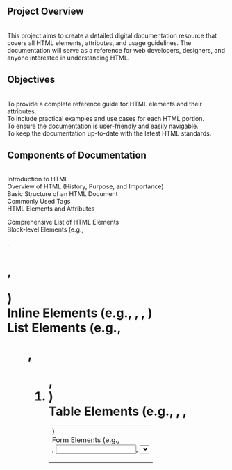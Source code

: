 <h2>Project Overview</h2> <br>
This project aims to create a detailed digital documentation resource that covers all HTML elements, attributes, and usage guidelines. The documentation will serve as a reference for web developers, designers, and anyone interested in understanding HTML.<br>

<h2>Objectives</h2><br>
To provide a complete reference guide for HTML elements and their attributes.<br>
To include practical examples and use cases for each HTML portion.<br>
To ensure the documentation is user-friendly and easily navigable.<br>
To keep the documentation up-to-date with the latest HTML standards.<br>
<h2>Components of Documentation</h2><br>
Introduction to HTML<br>
Overview of HTML (History, Purpose, and Importance)<br>
Basic Structure of an HTML Document<br>
Commonly Used Tags<br>
HTML Elements and Attributes<br>

Comprehensive List of HTML Elements<br>
Block-level Elements (e.g., <div>, <h1>, <p>)<br>
Inline Elements (e.g., <span>, <a>, <strong>)<br>
List Elements (e.g., <ul>, <ol>, <li>)<br>
Table Elements (e.g., <table>, <tr>, <td>)<br>
Form Elements (e.g., <form>, <input>, <select>)<br>
Media Elements (e.g., <img>, <audio>, <video>)<br>
Semantic Elements (e.g., <article>, <section>, <header>)<br>
Attributes for Each Element<br>
Global Attributes (e.g., class, id, style, title)<br>
Event Attributes (e.g., onclick, onchange)<br>
Best Practices for HTML<br>

Accessibility Guidelines (using ARIA attributes)<br>
SEO Best Practices (using appropriate tags and attributes)<br>
Code Formatting and Commenting<br>
Examples and Use Cases<br>

Practical Examples for Each HTML Element<br>
Code Snippets for Common Layouts<br>
Interactive Forms and Media Usage Examples<br>
References and Resources<br>

Links to W3C Specifications<br>
Tutorials and Learning Resources<br>
Tools for Testing and Validation (e.g., W3C Validator)<br>
Appendix<br>

Glossary of Terms<br>
Frequently Asked Questions (FAQs)<br>
Documentation Format<br>
HTML Pages: Each section will be a separate HTML page.<br>
Navigation: A sidebar or top navigation menu for easy access to different sections.<br>
Search Functionality: Implement a search feature to quickly find elements or topics.<br>
Responsive Design: Ensure the documentation is accessible on various devices.<br>
Technologies Used<br>
HTML5 for structuring documentation.<br>
CSS for styling and layout.<br>
JavaScript for interactive components (if applicable).<br>
Markdown (optional) for easy content management.<br>
Maintenance Plan<br>
Regular updates to keep the documentation in line with HTML specifications.<br>
User feedback collection for continuous improvement.<br>
Version control for tracking changes.<br>
<h2>Conclusion</h2><br>
This project will serve as a comprehensive digital resource for HTML documentation, benefiting developers and designers by providing an easily navigable and well-organized reference guide.
